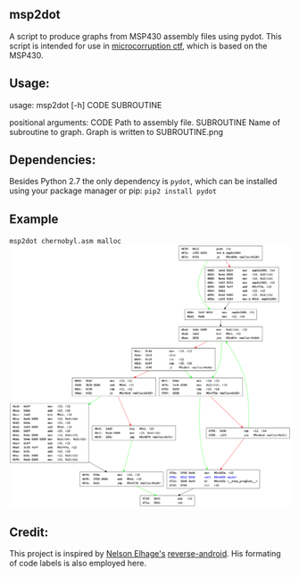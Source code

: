 msp2dot
-------
A script to produce graphs from MSP430 assembly files using pydot. This script is intended for use in [microcorruption ctf](http://www.microcorruption.com), which is based on the MSP430.

Usage:
------
usage: msp2dot [-h] CODE SUBROUTINE

positional arguments:
  CODE        Path to assembly file.
  SUBROUTINE  Name of subroutine to graph. Graph is written to SUBROUTINE.png

Dependencies:
-------------
Besides Python 2.7 the only dependency is `pydot`, which can be installed using your package manager or pip:
`pip2 install pydot`

Example
-------
`msp2dot chernobyl.asm malloc`
![Alt text](malloc.png "malloc")

Credit:
-------
This project is inspired by [Nelson Elhage's](https://github.com/nelhage) [reverse-android](https://github.com/nelhage/reverse-android). His formating of code labels is also employed here.
